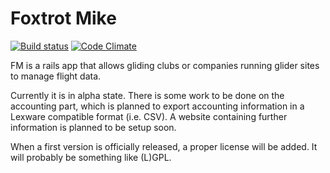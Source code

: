 Foxtrot Mike
============

[![Build status](https://travis-ci.org/moser/foxtrot_mike.png)](https://travis-ci.org/moser/foxtrot_mike)
[![Code Climate](https://codeclimate.com/github/moser/foxtrot_mike.png)](https://codeclimate.com/github/moser/foxtrot_mike)

FM is a rails app that allows gliding clubs or companies running glider sites to manage 
flight data.

Currently it is in alpha state. There is some work to be done on the accounting part, which
is planned to export accounting information in a Lexware compatible format (i.e. CSV). A website containing
further information is planned to be setup soon.

When a first version is officially released, a proper license will be added. It will probably be 
something like (L)GPL.
